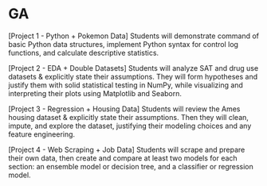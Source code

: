 # GA
[Project 1 - Python + Pokemon Data] Students will demonstrate command of basic Python data structures, implement Python syntax for control log functions, and calculate descriptive statistics.

[Project 2 - EDA + Double Datasets] Students will analyze SAT and drug use datasets & explicitly state their assumptions. They will form hypotheses and justify them with solid statistical testing in NumPy, while visualizing and interpreting their plots using Matplotlib and Seaborn.

[Project 3 - Regression + Housing Data] Students will review the Ames housing dataset & explicitly state their assumptions. Then they will clean, impute, and explore the dataset, justifying their modeling choices and any feature engineering. 

[Project 4 - Web Scraping + Job Data] Students will scrape and prepare their own data, then create and compare at least two models for each section: an ensemble model or decision tree, and a classifier or regression model. 
